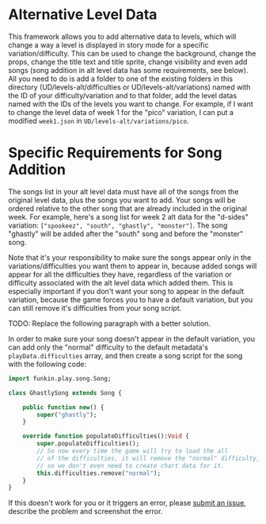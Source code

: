 # Alternative Level Data

This framework allows you to add alternative data to levels, which will change a way a level is displayed in story mode for a specific variation/difficulty. This can be used to change the background, change the props, change the title text and title sprite, change visibility and even add songs (song addition in alt level data has some requirements, see below). All you need to do is add a folder to one of the existing folders in this directory (UD/levels-alt/difficulties or UD/levels-alt/variations) named with the ID of your difficulty/variation and to that folder, add the level datas named with the IDs of the levels you want to change. For example, if I want to change the level data of week 1 for the "pico" variation, I can put a modified `week1.json` in `UD/levels-alt/variations/pico`.

# Specific Requirements for Song Addition

The songs list in your alt level data must have all of the songs from the original level data, plus the songs you want to add. Your songs will be ordered relative to the other song that are already included in the original week. For example, here's a song list for week 2 alt data for the "d-sides" variation: `["spookeez", "south", "ghastly", "monster"]`. The song "ghastly" will be added after the "south" song and before the "monster" song.

Note that it's your responsibility to make sure the songs appear only in the variations/difficulties you want them to appear in, because added songs will appear for all the difficulties they have, regardless of the variation or difficulty associated with the alt level data which added them. This is especially important if you don't want your song to appear in the default variation, because the game forces you to have a default variation, but you can still remove it's difficulties from your song script.

TODO: Replace the following paragraph with a better solution.

In order to make sure your song doesn't appear in the default variation, you can add only the "normal" difficulty to the default metadata's `playData.difficulties` array, and then create a song script for the song with the following code:

```haxe
import funkin.play.song.Song;

class GhastlySong extends Song {

    public function new() {
        super("ghastly");
    }

    override function populateDifficulties():Void {
        super.populateDifficulties();
        // So now every time the game will try to load the all
        // of the difficulties, it will remove the "normal" difficulty,
        // so we don't even need to create chart data for it.
        this.difficulties.remove("normal");
    }
}
```

If this doesn't work for you or it triggers an error, please [submit an issue](https://github.com/AppleHair/FNF-UnrestDiffs/issues), describe the problem and screenshot the error.